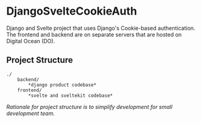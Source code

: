 # DjangoSvelteCookieAuth
Django and Svelte project that uses Django's Cookie-based authentication. The frontend and backend are on separate servers that are hosted on Digital Ocean (DO).

## Project Structure

```
./
    backend/
        *django product codebase*
    frontend/
        *svelte and sveltekit codebase*
```

*Rationale for project structure is to simplify development for small development team.*

